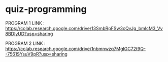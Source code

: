 # quiz-programming

PROGRAM 1 LINK : https://colab.research.google.com/drive/13SmbRpFSw3cQvJg_bmIcM3_Vv8BDIyUD?usp=sharing

PROGRAM 2 LINK : https://colab.research.google.com/drive/1nbmnwzq7MgIGC72t9Q--7561SYsuV9pR?usp=sharing
